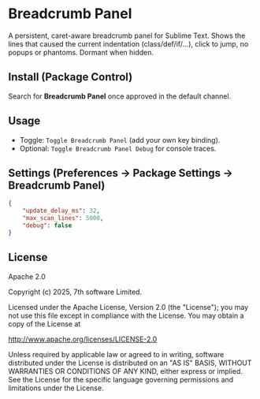 # Breadcrumb Panel

A persistent, caret-aware breadcrumb panel for Sublime Text. Shows the lines
that caused the current indentation (class/def/if/…), click to jump, no popups
or phantoms. Dormant when hidden.

## Install (Package Control)
Search for **Breadcrumb Panel** once approved in the default channel.

## Usage
- Toggle: `Toggle Breadcrumb Panel` (add your own key binding).
- Optional: `Toggle Breadcrumb Panel Debug` for console traces.

## Settings (Preferences → Package Settings → Breadcrumb Panel)
```json
{
    "update_delay_ms": 32,
    "max_scan_lines": 5000,
    "debug": false
}
````

## License

Apache 2.0

Copyright (c) 2025, 7th software Limited.

Licensed under the Apache License, Version 2.0 (the "License");
you may not use this file except in compliance with the License.
You may obtain a copy of the License at

   http://www.apache.org/licenses/LICENSE-2.0

Unless required by applicable law or agreed to in writing, software
distributed under the License is distributed on an "AS IS" BASIS,
WITHOUT WARRANTIES OR CONDITIONS OF ANY KIND, either express or implied.
See the License for the specific language governing permissions and
limitations under the License.
